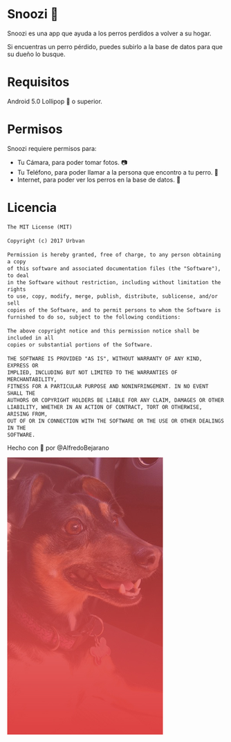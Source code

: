 # Snoozi 🐶
Snoozi es una app que ayuda a los perros perdidos a volver a su hogar.

Si encuentras un perro pérdido,  puedes subirlo a la base de datos para que su dueño lo busque.

# Requisitos

Android 5.0 Lollipop 🍭 o superior.

# Permisos

Snoozi requiere permisos para:

- Tu Cámara, para poder tomar fotos. 📷
- Tu Teléfono, para poder llamar a la persona que encontro a tu perro. 📱
- Internet, para poder ver los perros en la base de datos. 📡

# Licencia
```
The MIT License (MIT)

Copyright (c) 2017 Urbvan

Permission is hereby granted, free of charge, to any person obtaining a copy
of this software and associated documentation files (the "Software"), to deal
in the Software without restriction, including without limitation the rights
to use, copy, modify, merge, publish, distribute, sublicense, and/or sell
copies of the Software, and to permit persons to whom the Software is
furnished to do so, subject to the following conditions:

The above copyright notice and this permission notice shall be included in all
copies or substantial portions of the Software.

THE SOFTWARE IS PROVIDED "AS IS", WITHOUT WARRANTY OF ANY KIND, EXPRESS OR
IMPLIED, INCLUDING BUT NOT LIMITED TO THE WARRANTIES OF MERCHANTABILITY,
FITNESS FOR A PARTICULAR PURPOSE AND NONINFRINGEMENT. IN NO EVENT SHALL THE
AUTHORS OR COPYRIGHT HOLDERS BE LIABLE FOR ANY CLAIM, DAMAGES OR OTHER
LIABILITY, WHETHER IN AN ACTION OF CONTRACT, TORT OR OTHERWISE, ARISING FROM,
OUT OF OR IN CONNECTION WITH THE SOFTWARE OR THE USE OR OTHER DEALINGS IN THE
SOFTWARE.
```

Hecho con 💓 por @AlfredoBejarano
 
![kiss](https://github.com/AlfredoBejarano/snoozi-android/blob/master/app/src/main/res/drawable/back_layer.jpg)